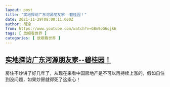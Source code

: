 ```yaml
---
layout: post
title: "实地探访广东河源朋友家--碧桂园！"
date: 2021-11-29T08:00:11.000Z
author: 胡涂
from: https://www.youtube.com/watch?v=GBn9oG6qjkE
tags: [ 放眼看世界 ]
categories: [ 放眼看世界 ]
---
```

<!--1638172811000-->
[实地探访广东河源朋友家--碧桂园！](https://www.youtube.com/watch?v=GBn9oG6qjkE)
------

<div>
房住不炒讲了好几年了，从现在来看中国房地产是不可以再持续上涨的，假如自住到没问题，如果炒房就得死了这条心！
</div>

